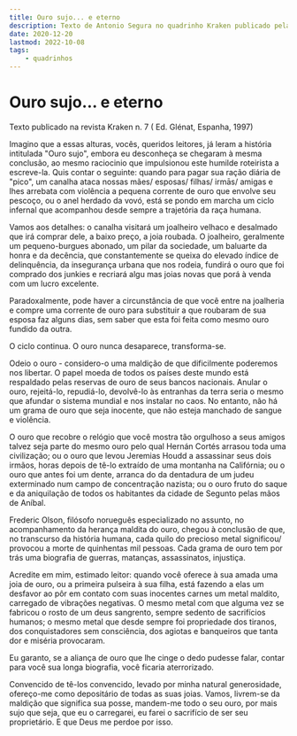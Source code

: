 ```yaml
---
title: Ouro sujo... e eterno
description: Texto de Antonio Segura no quadrinho Kraken publicado pela editora Figura.
date: 2020-12-20
lastmod: 2022-10-08
tags:
    - quadrinhos
---
```


# Ouro sujo... e eterno

Texto publicado na revista Kraken n. 7 ( Ed. Glénat, Espanha, 1997)

Imagino que a essas alturas, vocês, queridos leitores, já leram a história intitulada "Ouro sujo", embora eu desconheça se chegaram à mesma conclusão, ao mesmo raciocinio que impulsionou este humilde roteirista a escreve-la. Quis contar o seguinte: quando para pagar sua ração diária de "pico", um canalha ataca nossas mães/ esposas/ filhas/ irmās/ amigas e lhes arrebata com violência a pequena corrente de ouro que envolve seu pescoço, ou o anel herdado da vovó, está se pondo em marcha um ciclo infernal que acompanhou desde sempre a trajetória da raça humana.

Vamos aos detalhes: o canalha visitará um joalheiro velhaco e desalmado que irá comprar dele, a baixo preço, a joia roubada. O joalheiro, geralmente um pequeno-burgues abonado, um pilar da sociedade, um baluarte da honra e da decência, que constantemente se queixa do elevado índice de delinquência, da insegurança urbana que nos rodeia, fundirá o ouro que foi comprado dos junkies e recriará algu mas joias novas que porá à venda com um lucro excelente.

Paradoxalmente, pode haver a circunstância de que você entre na joalheria e compre uma corrente de ouro para substituir a que roubaram de sua esposa faz alguns dias, sem saber que esta foi feita como mesmo ouro fundido da outra.

O ciclo continua. O ouro nunca desaparece, transforma-se.

Odeio o ouro - considero-o uma maldição de que dificilmente poderemos nos libertar. O papel moeda de todos os países deste mundo está respaldado pelas reservas de ouro de seus bancos nacionais. Anular o ouro, rejeitá-lo, repudiá-lo, devolvê-lo às entranhas da terra seria o mesmo que afundar o sistema mundial e nos instalar no caos. No entanto, não há um grama de ouro que seja inocente, que não esteja manchado de sangue e violência.

O ouro que recobre o relógio que você mostra tão orgulhoso a seus amigos talvez seja parte do mesmo ouro pelo qual Hernán Cortés arrasou toda uma civilização; ou o ouro que levou Jeremias Houdd a assassinar seus dois irmãos, horas depois de tê-lo extraído de uma montanha na Califórnia; ou o ouro que antes foi um dente, arranca do da dentadura de um judeu exterminado num campo de concentração nazista; ou o ouro fruto do saque e da aniquilação de todos os habitantes da cidade de Segunto pelas mãos de Aníbal.

Frederic Olson, filósofo norueguês especializado no assunto, no acompanhamento da herança maldita do ouro, chegou à conclusão de que, no transcurso da história humana, cada quilo do precioso metal significou/ provocou a morte de quinhentas mil pessoas. Cada grama de ouro tem por trás uma biografia de guerras, matanças, assassinatos, injustiça.

Acredite em mim, estimado leitor: quando você oferece à sua amada uma joia de ouro, ou a primeira pulseira à sua filha, está fazendo a elas um desfavor ao pôr em contato com suas inocentes carnes um metal maldito, carregado de vibrações negativas. O mesmo metal com que alguma vez se fabricou o rosto de um deus sangrento, sempre sedento de sacrifícios humanos; o mesmo metal que desde sempre foi propriedade dos tiranos, dos conquistadores sem consciência, dos agiotas e banqueiros que tanta dor e miséria provocaram.

Eu garanto, se a aliança de ouro que lhe cinge o dedo pudesse falar, contar para você sua longa biografia, você ficaria aterrorizado.

Convencido de tê-los convencido, levado por minha natural generosidade, ofereço-me como depositário de todas as suas joias. Vamos, livrem-se da maldição que significa sua posse, mandem-me todo o seu ouro, por mais sujo que seja, que eu o carregarei, eu farei o sacrifício de ser seu proprietário. E que Deus me perdoe por isso.